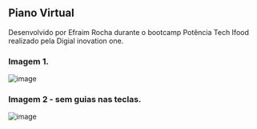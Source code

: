 ## Piano Virtual

Desenvolvido por Efraim Rocha durante o bootcamp  Potência Tech Ifood realizado pela Digial inovation one.

### Imagem 1.
![image](https://github.com/efraimrocha/piano-digital/assets/67542881/ab0e6876-2629-420a-9e4a-34d59e56f425)

### Imagem 2 - sem guias nas teclas.
![image](https://github.com/efraimrocha/piano-digital/assets/67542881/402f106d-02ad-40f9-8145-d0c72dc5e87e)

